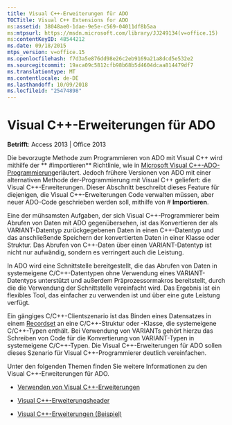 ```yaml
---
title: Visual C++-Erweiterungen für ADO
TOCTitle: Visual C++ Extensions for ADO
ms:assetid: 38048ae0-1dae-9e5e-c569-04011df8b5aa
ms:mtpsurl: https://msdn.microsoft.com/library/JJ249134(v=office.15)
ms:contentKeyID: 48544212
ms.date: 09/18/2015
mtps_version: v=office.15
ms.openlocfilehash: f7d3a5e876dd98e26c2eb9169a21a8dcd5e532e2
ms.sourcegitcommit: 19aca09c5812cfb98b68b5d4604dcaa814479df7
ms.translationtype: MT
ms.contentlocale: de-DE
ms.lasthandoff: 10/09/2018
ms.locfileid: "25474898"
---
```

# <a name="visual-c-extensions-for-ado"></a>Visual C++-Erweiterungen für ADO


**Betrifft**: Access 2013 | Office 2013

Die bevorzugte Methode zum Programmieren von ADO mit Visual C++ wird mithilfe der ** \#importieren** Richtlinie, wie in [Microsoft Visual C++-ADO-Programmierung](visual-c-ado-programming.md)erläutert. Jedoch frühere Versionen von ADO mit einer alternativen Methode der-Programmierung mit Visual C++ geliefert: die Visual C++-Erweiterungen. Dieser Abschnitt beschreibt dieses Feature für diejenigen, die Visual C++-Erweiterungen Code verwalten müssen, aber neuer ADO-Code geschrieben werden soll, mithilfe von \# **Importieren**.

Eine der mühsamsten Aufgaben, der sich Visual C++-Programmierer beim Abrufen von Daten mit ADO gegenübersehen, ist das Konvertieren der als VARIANT-Datentyp zurückgegebenen Daten in einen C++-Datentyp und das anschließende Speichern der konvertierten Daten in einer Klasse oder Struktur. Das Abrufen von C++-Daten über einen VARIANT-Datentyp ist nicht nur aufwändig, sondern es verringert auch die Leistung.

In ADO wird eine Schnittstelle bereitgestellt, die das Abrufen von Daten in systemeigene C/C++-Datentypen ohne Verwendung eines VARIANT-Datentyps unterstützt und außerdem Präprozessormakros bereitstellt, durch die die Verwendung der Schnittstelle vereinfacht wird. Das Ergebnis ist ein flexibles Tool, das einfacher zu verwenden ist und über eine gute Leistung verfügt.

Ein gängiges C/C++-Clientszenario ist das Binden eines Datensatzes in einem [Recordset](recordset-object-ado.md) an eine C/C++-Struktur oder -Klasse, die systemeigene C/C++-Typen enthält. Bei Verwendung von VARIANTs gehört hierzu das Schreiben von Code für die Konvertierung von VARIANT-Typen in systemeigene C/C++-Typen. Die Visual C++-Erweiterungen für ADO sollen dieses Szenario für Visual C++-Programmierer deutlich vereinfachen.

Unter den folgenden Themen finden Sie weitere Informationen zu den Visual C++-Erweiterungen für ADO.

  - [Verwenden von Visual C++-Erweiterungen](using-visual-c-extensions.md)

  - [Visual C++-Erweiterungsheader](visual-c-extensions-header.md)

  - [Visual C++-Erweiterungen (Beispiel)](visual-c-extensions-example.md)

